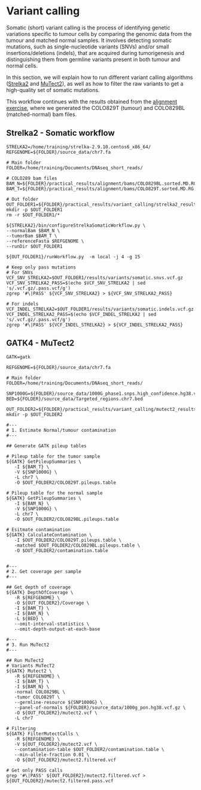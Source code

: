 # Variant calling
Somatic (short) variant calling is the process of identifying genetic variations specific to tumour cells by comparing the genomic data from the tumour and matched normal samples. It involves detecting somatic mutations, such as single-nucleotide variants (SNVs) and/or small insertions/deletions (indels), that are acquired during tumorigenesis and distinguishing them from germline variants present in both tumour and normal cells.

In this section, we will explain how to run different variant calling algorithms ([Strelka2](https://www.nature.com/articles/s41592-018-0051-x) and [MuTect2](https://gatk.broadinstitute.org/hc/en-us/articles/360035894731-Somatic-short-variant-discovery-SNVs-Indels-)), as well as how to filter the raw variants to get a high-quality set of somatic mutations. 

This workflow continues with the results obtained from the [alignment exercise](https://github.com/cortes-ciriano-lab/CancerGenomicsCourse_EMBL-EBI/blob/main/docs/Alignment.md#alignment-workflow---cancer-genomic-course-2023---embl-ebi), where we generated the COLO829T (tumour) and COLO829BL (matched-normal) bam files. 

## Strelka2 - Somatic workflow

```
STRELKA2=/home/training/strelka-2.9.10.centos6_x86_64/
REFGENOME=${FOLDER}/source_data/chr7.fa

# Main folder
FOLDER=/home/training/Documents/DNAseq_short_reads/

# COLO289 bam files
BAM_N=${FOLDER}/practical_results/alignment/bams/COLO829BL.sorted.MD.RG.BQSR.bam
BAM_T=${FOLDER}/practical_results/alignment/bams/COLO829T.sorted.MD.RG.bam

# Out folder
OUT_FOLDER1=${FOLDER}/practical_results/variant_calling/strelka2_results
mkdir -p $OUT_FOLDER1
rm -r $OUT_FOLDER1/*
```

```
${STRELKA2}/bin/configureStrelkaSomaticWorkflow.py \
--normalBam $BAM_N \
--tumorBam $BAM_T \
--referenceFasta $REFGENOME \
--runDir $OUT_FOLDER1
```
```
${OUT_FOLDER1}/runWorkflow.py  -m local -j 4 -g 15
```
```
# Keep only pass mutations
# For SNVs
VCF_SNV_STRELKA2=$OUT_FOLDER1/results/variants/somatic.snvs.vcf.gz
VCF_SNV_STRELKA2_PASS=$(echo $VCF_SNV_STRELKA2 | sed 's/.vcf.gz/.pass.vcf/g')
zgrep '#\|PASS' ${VCF_SNV_STRELKA2} > ${VCF_SNV_STRELKA2_PASS}
```
```
# For indels
VCF_INDEL_STRELKA2=$OUT_FOLDER1/results/variants/somatic.indels.vcf.gz
VCF_INDEL_STRELKA2_PASS=$(echo $VCF_INDEL_STRELKA2 | sed 's/.vcf.gz/.pass.vcf/g')
zgrep '#\|PASS' ${VCF_INDEL_STRELKA2} > ${VCF_INDEL_STRELKA2_PASS}
```


## GATK4 - MuTect2

```
GATK=gatk

REFGENOME=${FOLDER}/source_data/chr7.fa

# Main folder
FOLDER=/home/training/Documents/DNAseq_short_reads/

SNP1000G=${FOLDER}/source_data/1000G_phase1.snps.high_confidence.hg38.vcf.gz
BED=${FOLDER}/source_data/Targeted_regions.chr7.bed

OUT_FOLDER2=${FOLDER}/practical_results/variant_calling/mutect2_results
mkdir -p $OUT_FOLDER2
```

```
#---
# 1. Estimate Normal/tumour contamination
#---

## Generate GATK pileup tables

# Pileup table for the tumor sample
${GATK} GetPileupSummaries \
   -I ${BAM_T} \
   -V ${SNP1000G} \
   -L chr7 \
   -O $OUT_FOLDER2/COLO829T.pileups.table

# Pileup table for the normal sample 
${GATK} GetPileupSummaries \
   -I ${BAM_N} \
   -V ${SNP1000G} \
   -L chr7 \
   -O $OUT_FOLDER2/COLO829BL.pileups.table

# Esitmate contamination
${GATK} CalculateContamination \
   -I $OUT_FOLDER2/COLO829T.pileups.table \
   -matched $OUT_FOLDER2/COLO829BL.pileups.table \
   -O $OUT_FOLDER2/contamination.table


#---
# 2. Get coverage per sample
#---

## Get depth of coverage
${GATK} DepthOfCoverage \
   -R ${REFGENOME} \
   -O ${OUT_FOLDER2}/Coverage \
   -I ${BAM_T} \
   -I ${BAM_N} \
   -L ${BED} \
   --omit-interval-statistics \
   --omit-depth-output-at-each-base

#---
# 3. Run MuTect2
#---

## Run MuTect2 
# Variants MuTecT2
${GATK} Mutect2 \
   -R ${REFGENOME} \
   -I ${BAM_T} \
   -I ${BAM_N} \
   -normal COLO829BL \
   -tumor COLO829T \
   --germline-resource ${SNP1000G} \
   --panel-of-normals ${FOLDER}/source_data/1000g_pon.hg38.vcf.gz \
   -O ${OUT_FOLDER2}/mutect2.vcf \
   -L chr7

# Filtering
${GATK} FilterMutectCalls \
   -R ${REFGENOME} \
   -V ${OUT_FOLDER2}/mutect2.vcf \
   --contamination-table $OUT_FOLDER2/contamination.table \
   --min-allele-fraction 0.01 \
   -O ${OUT_FOLDER2}/mutect2.filtered.vcf

# Get only PASS calls
grep '#\|PASS' ${OUT_FOLDER2}/mutect2.filtered.vcf > ${OUT_FOLDER2}/mutect2.filtered.pass.vcf
```
